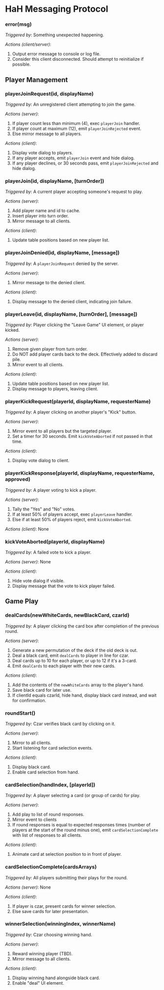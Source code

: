 HaH Messaging Protocol
======================

### error(msg)

*Triggered by*: Something unexpected happening.

*Actions (client/server)*:

1. Output error message to console or log file.
2. Consider this client disconnected. Should attempt to reinitialize if possible.


Player Management
-----------------

### playerJoinRequest(id, displayName)

*Triggered by*: An unregistered client attempting to join the game.

*Actions (server)*:

1. If player count less than minimum (4), exec `playerJoin` handler.
2. If player count at maximum (12), emit `playerJoinRejected` event.
3. Else mirror message to all players.

*Actions (client)*:

1. Display vote dialog to players.
2. If any player accepts, emit `playerJoin` event and hide dialog.
3. If any player declines, or 30 seconds pass, emit `playerJoinRejected` and hide dialog.


### playerJoin(id, displayName, [turnOrder])

*Triggered by*: A current player accepting someone's request to play.

*Actions (server)*:

1. Add player name and id to cache.
2. Insert player into turn order.
3. Mirror message to all clients.

*Actions (client)*:

1. Update table positions based on new player list.


### playerJoinDenied(id, displayName, [message])

*Triggered by*: A `playerJoinRequest` denied by the server.

*Actions (server)*:

1. Mirror message to the denied client.

*Actions (client)*:

1. Display message to the denied client, indicating join failure.


### playerLeave(id, displayName, [turnOrder], [message])

*Triggered by*: Player clicking the "Leave Game" UI element, or player kicked.

*Actions (server)*:

1. Remove given player from turn order.
2. Do NOT add player cards back to the deck. Effectively added to discard pile.
3. Mirror event to all clients.

*Actions (client)*:

1. Update table positions based on new player list.
2. Display message to players, leaving client.


### playerKickRequest(playerId, displayName, requesterName)

*Triggered by*: A player clicking on another player's "Kick" button.

*Actions (server)*:

1. Mirror event to all players but the targeted player.
2. Set a timer for 30 seconds. Emit `kickVoteAborted` if not passed in that time.

*Actions (client)*:

1. Display vote dialog to client.


### playerKickResponse(playerId, displayName, requesterName, approved)

*Triggered by*: A player voting to kick a player.

*Actions (server)*:

1. Tally the "Yes" and "No" votes.
2. If at least 50% of players accept, exec `playerLeave` handler.
3. Else if at least 50% of players reject, emit `kickVoteAborted`.

*Actions (client)*: None


### kickVoteAborted(playerId, displayName)

*Triggered by*: A failed vote to kick a player.

*Actions (server)*: None

*Actions (client)*:

1. Hide vote dialog if visible.
2. Display message that the vote to kick player failed.



Game Play
--------------------------

### dealCards(newWhiteCards, newBlackCard, czarId)

*Triggered by:* A player clicking the card box after completion of the previous round.

*Actions (server)*:

1. Generate a new permutation of the deck if the old deck is out.
2. Deal a black card, emit `dealCards` to player in line for czar.
3. Deal cards up to 10 for each player, or up to 12 if it's a 3-card.
4. Emit `dealCards` to each player with their new cards.

*Actions (client)*:

1. Add the contents of the `newWhiteCards` array to the player's hand.
2. Save black card for later use.
3. If clientId equals czarId, hide hand, display black card instead, and wait for confirmation.


### roundStart()

*Triggered by*: Czar verifies black card by clicking on it.

*Actions (server)*:

1. Mirror to all clients.
2. Start listening for card selection events.

*Actions (client)*:

1. Display black card.
2. Enable card selection from hand.


### cardSelection(handIndex, [playerId])

*Triggered by*: A player selecting a card (or group of cards) for play.

*Actions (server)*: 

1. Add play to list of round responses.
2. Mirror event to clients
3. If round responses is equal to expected responses times (number of players at the start of the round minus one),
	emit `cardSelectionComplete` with list of responses to all clients.

*Actions (client)*:

1. Animate card at selection position to in front of player.


### cardSelectionComplete(cardsArrays)

*Triggered by*: All players submitting their plays for the round.

*Actions (server)*: None

*Actions (client)*:

1. If player is czar, present cards for winner selection.
2. Else save cards for later presentation.


### winnerSelection(winningIndex, winnerName)

*Triggered by*: Czar choosing winning hand.

*Actions (server)*:

1. Reward winning player (TBD).
2. Mirror message to all clients.

*Actions (client)*:

1. Display winning hand alongside black card.
2. Enable "deal" UI element.
